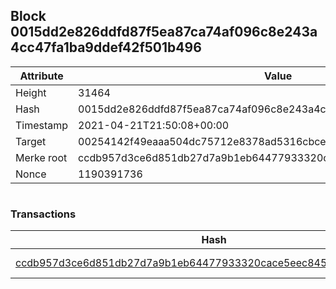 ## Block 0015dd2e826ddfd87f5ea87ca74af096c8e243a4cc47fa1ba9ddef42f501b496

Attribute | Value
--- | ---
Height | 31464
Hash | 0015dd2e826ddfd87f5ea87ca74af096c8e243a4cc47fa1ba9ddef42f501b496
Timestamp | 2021-04-21T21:50:08+00:00
Target | 00254142f49eaaa504dc75712e8378ad5316cbcead634704b3734b6271167cc4
Merke root | ccdb957d3ce6d851db27d7a9b1eb64477933320cace5eec845db8c62c07dccbe
Nonce | 1190391736

```

```

### Transactions

Hash | Amount
--- | ---
[ccdb957d3ce6d851db27d7a9b1eb64477933320cace5eec845db8c62c07dccbe](ccdb957d3ce6d851db27d7a9b1eb64477933320cace5eec845db8c62c07dccbe.md) | 10.00000000 SKEPTI 
